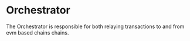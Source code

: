 # Orchestrator

The Orchestrator is responsible for both relaying transactions to and from evm based chains chains.
